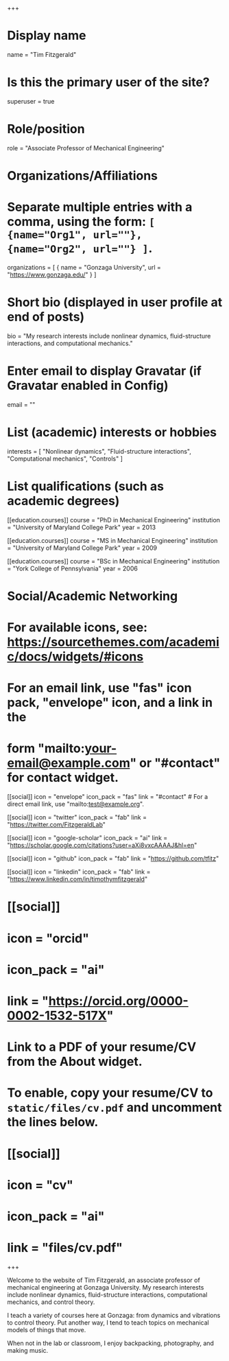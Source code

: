 +++
# Display name
name = "Tim Fitzgerald"

# Is this the primary user of the site?
superuser = true

# Role/position
role = "Associate Professor of Mechanical Engineering"

# Organizations/Affiliations
#   Separate multiple entries with a comma, using the form: `[ {name="Org1", url=""}, {name="Org2", url=""} ]`.
organizations = [ { name = "Gonzaga University", url = "https://www.gonzaga.edu/" } ]

# Short bio (displayed in user profile at end of posts)
bio = "My research interests include nonlinear dynamics, fluid-structure interactions, and computational mechanics."

# Enter email to display Gravatar (if Gravatar enabled in Config)
email = ""

# List (academic) interests or hobbies
interests = [
  "Nonlinear dynamics",
  "Fluid-structure interactions",
  "Computational mechanics",
  "Controls"
]

# List qualifications (such as academic degrees)
[[education.courses]]
  course = "PhD in Mechanical Engineering"
  institution = "University of Maryland College Park"
  year = 2013

[[education.courses]]
  course = "MS in Mechanical Engineering"
  institution = "University of Maryland College Park"
  year = 2009

[[education.courses]]
  course = "BSc in Mechanical Engineering"
  institution = "York College of Pennsylvania"
  year = 2006

# Social/Academic Networking
# For available icons, see: https://sourcethemes.com/academic/docs/widgets/#icons
#   For an email link, use "fas" icon pack, "envelope" icon, and a link in the
#   form "mailto:your-email@example.com" or "#contact" for contact widget.

[[social]]
  icon = "envelope"
  icon_pack = "fas"
  link = "#contact"  # For a direct email link, use "mailto:test@example.org".

[[social]]
  icon = "twitter"
  icon_pack = "fab"
  link = "https://twitter.com/FitzgeraldLab"

[[social]]
  icon = "google-scholar"
  icon_pack = "ai"
  link = "https://scholar.google.com/citations?user=aXi8vxcAAAAJ&hl=en"

[[social]]
  icon = "github"
  icon_pack = "fab"
  link = "https://github.com/tfitz"

[[social]]
  icon = "linkedin"
  icon_pack = "fab"
  link = "https://www.linkedin.com/in/timothymfitzgerald"

# [[social]]
#   icon = "orcid"
#   icon_pack = "ai"
#   link = "https://orcid.org/0000-0002-1532-517X"

# Link to a PDF of your resume/CV from the About widget.
# To enable, copy your resume/CV to `static/files/cv.pdf` and uncomment the lines below.
# [[social]]
#   icon = "cv"
#   icon_pack = "ai"
#   link = "files/cv.pdf"

+++

Welcome to the website of Tim Fitzgerald, an associate professor of mechanical engineering at Gonzaga University. My research interests include nonlinear dynamics, fluid-structure interactions, computational mechanics, and control theory.

I teach a variety of courses here at Gonzaga: from dynamics and vibrations to control theory.  Put another way, I tend to teach topics on mechanical models of things that move.

When not in the lab or classroom, I enjoy backpacking, photography, and making music.

